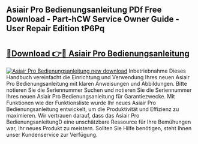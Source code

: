## Asiair Pro Bedienungsanleitung PDf Free Download - Part-hCW Service Owner Guide - User Repair Edition tP6Pq

# <h2><a href="http://df67km.blite.top/?on=Asiair+Pro+Bedienungsanleitung">🔗Download 👉🔴 Asiair Pro Bedienungsanleitung</a></h2>

[![Asiair Pro Bedienungsanleitung new download](https://i.imgur.com/lujVjoI.png)](http://df67km.blite.top/?on=Asiair+Pro+Bedienungsanleitung)
Inbetriebnahme Dieses Handbuch vereinfacht die Einrichtung und Verwendung Ihres neuen Asiair Pro Bedienungsanleitung mit klaren Anweisungen und Abbildungen. Bitte notieren Sie die Seriennummer Suchen und notieren Sie die Seriennummer Ihres neuen Asiair Pro Bedienungsanleitung für Garantiezwecke. Mit Funktionen wie der Funktionsliste wurde Ihr neues Asiair Pro Bedienungsanleitung entwickelt, um die Produktivität und Effizienz zu maximieren. Wir vertrauen darauf, dass das Asiair Pro BedienungsanleitungD eine unschätzbare Ressource für Ihre Bemühungen war, Ihr neues Produkt zu meistern. Sollten Sie Hilfe benötigen, steht Ihnen unser Kundenservice zur Verfügung.
